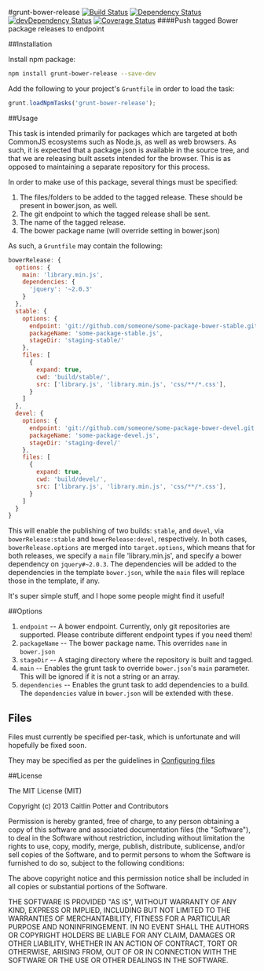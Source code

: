 #grunt-bower-release
[![Build Status](https://travis-ci.org/caitp/grunt-bower-release.svg?branch=master)](https://travis-ci.org/caitp/grunt-bower-release) [![Dependency Status](https://david-dm.org/caitp/grunt-bower-release.svg?theme=shields.io)](https://david-dm.org/caitp/grunt-bower-release) [![devDependency Status](https://david-dm.org/caitp/grunt-bower-release/dev-status.svg?theme=shields.io)](https://david-dm.org/caitp/grunt-bower-release#info=devDependencies) [![Coverage Status](http://img.shields.io/coveralls/caitp/grunt-bower-release/master.svg)](https://coveralls.io/r/caitp/grunt-bower-release)
####Push tagged Bower package releases to endpoint

##Installation

Install npm package:

```bash
npm install grunt-bower-release --save-dev
```

Add the following to your project's `Gruntfile` in order to load the task:

```js
grunt.loadNpmTasks('grunt-bower-release');
```

##Usage

This task is intended primarily for packages which are targeted at both CommonJS ecosystems such as Node.js, as well as web browsers. As such, it is expected that a package.json is available in the source tree, and that we are releasing built assets intended for the browser. This is as opposed to maintaining a separate repository for this process.

In order to make use of this package, several things must be specified:

1. The files/folders to be added to the tagged release. These should be present in bower.json, as well.
2. The git endpoint to which the tagged release shall be sent.
3. The name of the tagged release.
4. The bower package name (will override setting in bower.json)

As such, a `Gruntfile` may contain the following:

```js
bowerRelease: {
  options: {
    main: 'library.min.js',
    dependencies: {
      'jquery': '~2.0.3'
    }
  },
  stable: {
    options: {
      endpoint: 'git://github.com/someone/some-package-bower-stable.git',
      packageName: 'some-package-stable.js',
      stageDir: 'staging-stable/'
    },
    files: [
      {
        expand: true,
        cwd: 'build/stable/',
        src: ['library.js', 'library.min.js', 'css/**/*.css'],
      }
    ]
  },
  devel: {
    options: {
      endpoint: 'git://github.com/someone/some-package-bower-devel.git',
      packageName: 'some-package-devel.js',
      stageDir: 'staging-devel/'
    },
    files: [
      {
        expand: true,
        cwd: 'build/devel/',
        src: ['library.js', 'library.min.js', 'css/**/*.css'],
      }
    ]
  }
}
```

This will enable the publishing of two builds: `stable`, and `devel`, via `bowerRelease:stable` and `bowerRelease:devel`, respectively. In both cases, `bowerRelease.options` are merged into `target.options`, which means that for both releases, we specify a `main` file 'library.min.js', and specify a bower dependency on `jquery#~2.0.3`. The dependencies will be added to the dependencies in the template `bower.json`, while the `main` files will replace those in the template, if any.

It's super simple stuff, and I hope some people might find it useful!

##Options

1. `endpoint` -- A bower endpoint. Currently, only git repositories are supported. Please contribute different endpoint types if you need them!
2. `packageName` -- The bower package name. This overrides `name` in `bower.json`
3. `stageDir` -- A staging directory where the repository is built and tagged.
4. `main` -- Enables the grunt task to override `bower.json`'s `main` parameter. This will be ignored if it is not a string or an array.
5. `dependencies` -- Enables the grunt task to add dependencies to a build. The `dependencies` value in `bower.json` will be extended with these.

## Files

Files must currently be specified per-task, which is unfortunate and will hopefully be fixed soon.

They may be specified as per the guidelines in [Configuring files](http://gruntjs.com/configuring-tasks#files)

##License

The MIT License (MIT)

Copyright (c) 2013 Caitlin Potter and Contributors

Permission is hereby granted, free of charge, to any person obtaining a copy
of this software and associated documentation files (the "Software"), to deal
in the Software without restriction, including without limitation the rights
to use, copy, modify, merge, publish, distribute, sublicense, and/or sell
copies of the Software, and to permit persons to whom the Software is
furnished to do so, subject to the following conditions:

The above copyright notice and this permission notice shall be included in
all copies or substantial portions of the Software.

THE SOFTWARE IS PROVIDED "AS IS", WITHOUT WARRANTY OF ANY KIND, EXPRESS OR
IMPLIED, INCLUDING BUT NOT LIMITED TO THE WARRANTIES OF MERCHANTABILITY,
FITNESS FOR A PARTICULAR PURPOSE AND NONINFRINGEMENT. IN NO EVENT SHALL THE
AUTHORS OR COPYRIGHT HOLDERS BE LIABLE FOR ANY CLAIM, DAMAGES OR OTHER
LIABILITY, WHETHER IN AN ACTION OF CONTRACT, TORT OR OTHERWISE, ARISING FROM,
OUT OF OR IN CONNECTION WITH THE SOFTWARE OR THE USE OR OTHER DEALINGS IN
THE SOFTWARE.
